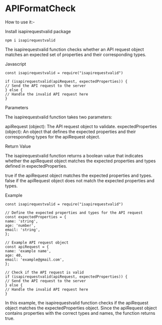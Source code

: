 # APIFormatCheck


How to use it:-

Install isapirequestvalid package

    npm i isapirequestvalid


The isapirequestvalid function checks whether an API request object matches an expected set of properties and their corresponding types.

Javascript

    const isapirequestvalid = require("isapirequestvalid")

    if (isapirequestvalid(apiRequest, expectedProperties)) {
    // Send the API request to the server
    } else {
    // Handle the invalid API request here
    }

Parameters

The isapirequestvalid function takes two parameters:

apiRequest (object): The API request object to validate.
expectedProperties (object): An object that defines the expected properties and their corresponding types for the apiRequest object.

Return Value

The isapirequestvalid function returns a boolean value that indicates whether the apiRequest object matches the expected properties and types defined in expectedProperties.

true if the apiRequest object matches the expected properties and types.
false if the apiRequest object does not match the expected properties and types.


Example

    const isapirequestvalid = require("isapirequestvalid")

    // Define the expected properties and types for the API request
    const expectedProperties = {
    name: 'string',
    age: 'number',
    email: 'string',
    };

    // Example API request object
    const apiRequest = {
    name: 'example name',
    age: 40,
    email: 'example@gmail.com',
    };

    // Check if the API request is valid
    if (isapirequestvalid(apiRequest, expectedProperties)) {
    // Send the API request to the server
    } else {
    // Handle the invalid API request here
    }


In this example, the isapirequestvalid function checks if the apiRequest object matches the expectedProperties object. Since the apiRequest object contains properties with the correct types and names, the function returns true.


